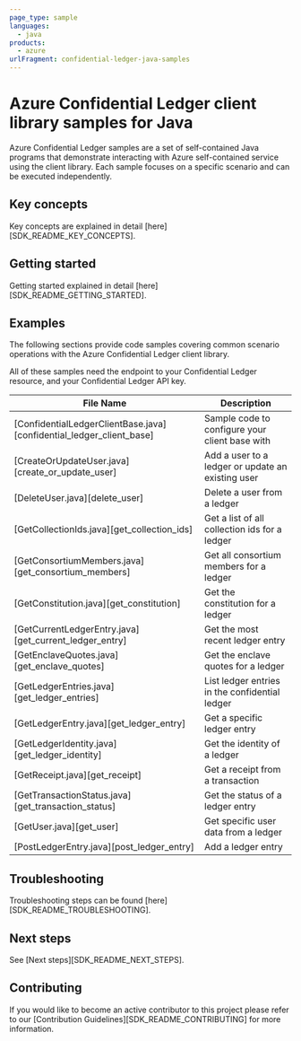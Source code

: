 ```yaml
---
page_type: sample
languages:
  - java
products:
  - azure
urlFragment: confidential-ledger-java-samples
---
```


# Azure Confidential Ledger client library samples for Java

Azure Confidential Ledger samples are a set of self-contained Java programs that demonstrate interacting with Azure self-contained service using the client library. Each sample focuses on a specific scenario and can be executed independently.

## Key concepts

Key concepts are explained in detail [here][SDK_README_KEY_CONCEPTS].

## Getting started

Getting started explained in detail [here][SDK_README_GETTING_STARTED].

## Examples

The following sections provide code samples covering common scenario operations with the Azure Confidential Ledger client library.

All of these samples need the endpoint to your Confidential Ledger resource, and your Confidential Ledger API key.

|**File Name**|**Description**|
|----------------|-------------|
[ConfidentialLedgerClientBase.java][confidential_ledger_client_base]|Sample code to configure your client base with|
[CreateOrUpdateUser.java][create_or_update_user]|Add a user to a ledger or update an existing user|
[DeleteUser.java][delete_user]|Delete a user from a ledger|
[GetCollectionIds.java][get_collection_ids]|Get a list of all collection ids for a ledger|
[GetConsortiumMembers.java][get_consortium_members]|Get all consortium members for a ledger|
[GetConstitution.java][get_constitution]|Get the constitution for a ledger|
[GetCurrentLedgerEntry.java][get_current_ledger_entry]|Get the most recent ledger entry|
[GetEnclaveQuotes.java][get_enclave_quotes]|Get the enclave quotes for a ledger|
|[GetLedgerEntries.java][get_ledger_entries]|List ledger entries in the confidential ledger|
[GetLedgerEntry.java][get_ledger_entry]|Get a specific ledger entry|
[GetLedgerIdentity.java][get_ledger_identity]|Get the identity of a ledger|
[GetReceipt.java][get_receipt]|Get a receipt from a transaction|
[GetTransactionStatus.java][get_transaction_status]|Get the status of a ledger entry|
[GetUser.java][get_user]|Get specific user data from a ledger|
[PostLedgerEntry.java][post_ledger_entry]|Add a ledger entry|

## Troubleshooting

Troubleshooting steps can be found [here][SDK_README_TROUBLESHOOTING].

## Next steps

See [Next steps][SDK_README_NEXT_STEPS].

## Contributing

If you would like to become an active contributor to this project please refer to our [Contribution Guidelines][SDK_README_CONTRIBUTING] for more information.

<!-- LINKS -->
<!-- [SDK_README_CONTRIBUTING]: https://github.com/Azure/azure-sdk-for-java/blob/main/sdk/confidentialledger/azure-data-confidentialledger/README.md#contributing -->
<!-- [SDK_README_GETTING_STARTED]: https://github.com/Azure/azure-sdk-for-java/blob/main/sdk/confidentialledger/azure-data-confidentialledger/README.md#getting-started -->
<!-- [SDK_README_TROUBLESHOOTING]: https://github.com/Azure/azure-sdk-for-java/blob/main/sdk/confidentialledger/azure-data-confidentialledger/README.md#troubleshooting -->
<!-- [SDK_README_KEY_CONCEPTS]: https://github.com/Azure/azure-sdk-for-java/blob/main/sdk/confidentialledger/azure-data-confidentialledger/README.md#key-concepts -->
<!-- [SDK_README_DEPENDENCY]: https://github.com/Azure/azure-sdk-for-java/blob/main/sdk/confidentialledger/azure-data-confidentialledger/README.md#include-the-package -->
<!-- [SDK_README_NEXT_STEPS]: https://github.com/Azure/azure-sdk-for-java/blob/main/sdk/confidentialledger/azure-data-confidentialledger/README.md#next-steps -->

<!-- [get_ledger_entries]: https://github.com/Azure/azure-sdk-for-java/blob/main/sdk/confidentialledger/azure-data-confidentialledger/src/samples/java/com/azure/data/confidentialledger/GetLedgerEntries.java -->
<!-- [delete_user]: https://github.com/Azure/azure-sdk-for-java/blob/main/sdk/confidentialledger/azure-data-confidentialledger/src/samples/java/com/azure/data/confidentialledger/DeleteUser.java -->
<!-- [confidential_ledger_client_base]: https://github.com/Azure/azure-sdk-for-java/blob/main/sdk/confidentialledger/azure-data-confidentialledger/src/samples/java/com/azure/data/confidentialledger/ConfidentialLedgerClientBase.java -->
<!-- [post_ledger_entry]: https://github.com/Azure/azure-sdk-for-java/blob/main/sdk/confidentialledger/azure-data-confidentialledger/src/samples/java/com/azure/data/confidentialledger/PostLedgerEntry.java -->
<!-- [get_user]: https://github.com/Azure/azure-sdk-for-java/blob/main/sdk/confidentialledger/azure-data-confidentialledger/src/samples/java/com/azure/data/confidentialledger/GetUser.java -->
<!-- [create_or_update_user]: https://github.com/Azure/azure-sdk-for-java/blob/main/sdk/confidentialledger/azure-data-confidentialledger/src/samples/java/com/azure/data/confidentialledger/CreateOrUpdateUser.java -->
<!-- [get_collection_ids]: https://github.com/Azure/azure-sdk-for-java/blob/main/sdk/confidentialledger/azure-data-confidentialledger/src/samples/java/com/azure/data/confidentialledger/GetCollectionIds.java -->
<!-- [get_consortium_members]: https://github.com/Azure/azure-sdk-for-java/blob/main/sdk/confidentialledger/azure-data-confidentialledger/src/samples/java/com/azure/data/confidentialledger/GetConsortiumMembers.java -->
<!-- [get_constitution]: https://github.com/Azure/azure-sdk-for-java/blob/main/sdk/confidentialledger/azure-data-confidentialledger/src/samples/java/com/azure/data/confidentialledger/GetConstitution.java -->
<!-- [get_current_ledger_entry]: https://github.com/Azure/azure-sdk-for-java/blob/main/sdk/confidentialledger/azure-data-confidentialledger/src/samples/java/com/azure/data/confidentialledger/GetCurrentLedgerEntry.java -->
<!-- [get_enclave_quotes]: https://github.com/Azure/azure-sdk-for-java/blob/main/sdk/confidentialledger/azure-data-confidentialledger/src/samples/java/com/azure/data/confidentialledger/GetEnclaveQuotes.java -->
<!-- [get_ledger_entry]: https://github.com/Azure/azure-sdk-for-java/blob/main/sdk/confidentialledger/azure-data-confidentialledger/src/samples/java/com/azure/data/confidentialledger/GetLedgerEntry.java -->
<!-- [get_ledger_identity]: https://github.com/Azure/azure-sdk-for-java/blob/main/sdk/confidentialledger/azure-data-confidentialledger/src/samples/java/com/azure/data/confidentialledger/GetLedgerIdentity.java -->
<!-- [get_receipt]: https://github.com/Azure/azure-sdk-for-java/blob/main/sdk/confidentialledger/azure-data-confidentialledger/src/samples/java/com/azure/data/confidentialledger/GetReceipt.java -->
<!-- [get_transaction_status]: https://github.com/Azure/azure-sdk-for-java/blob/main/sdk/confidentialledger/azure-data-confidentialledger/src/samples/java/com/azure/data/confidentialledger/GetTransactionStatus.java -->